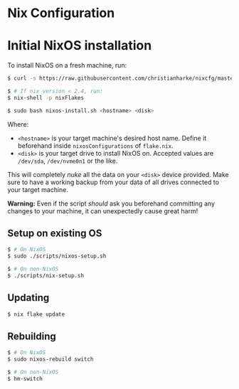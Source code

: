 # Nix Configuration

# Initial NixOS installation

To install NixOS on a fresh machine, run:

```bash
$ curl -s https://raw.githubusercontent.com/christianharke/nixcfg/master/scripts/nixos-install.sh > nixos-install.sh

$ # If nix version < 2.4, run:
$ nix-shell -p nixFlakes

$ sudo bash nixos-install.sh <hostname> <disk>
```

Where:

* `<hostname>` is your target machine's desired host name. Define it beforehand inside
  `nixosConfigurations` of `flake.nix`.
* `<disk>` is your target drive to install NixOS on. Accepted values are `/dev/sda`, `/dev/nvme0n1`
  or the like.

This will completely *nuke* all the data on your `<disk>` device provided. Make sure to have a
working backup from your data of all drives connected to your target machine.

**Warning:** Even if the script *should* ask you beforehand committing any changes to your machine,
it can unexpectedly cause great harm!

## Setup on existing OS

```bash
$ # On NixOS
$ sudo ./scripts/nixos-setup.sh

$ # On non-NixOS
$ ./scripts/nix-setup.sh
```

## Updating

```bash
$ nix flake update
```

## Rebuilding

```bash
$ # On NixOS
$ sudo nixos-rebuild switch

$ # On non-NixOS
$ hm-switch
```
